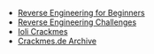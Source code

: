 * [Reverse Engineering for Beginners](https://beginners.re/RE4B-EN.pdf)
* [Reverse Engineering Challenges](https://challenges.re/)
* [Ioli Crackmes](https://github.com/Maijin/Workshop2015/tree/master/IOLI-crackme)
* [Crackmes.de Archive](https://tuts4you.com/download.php?view.3152)
